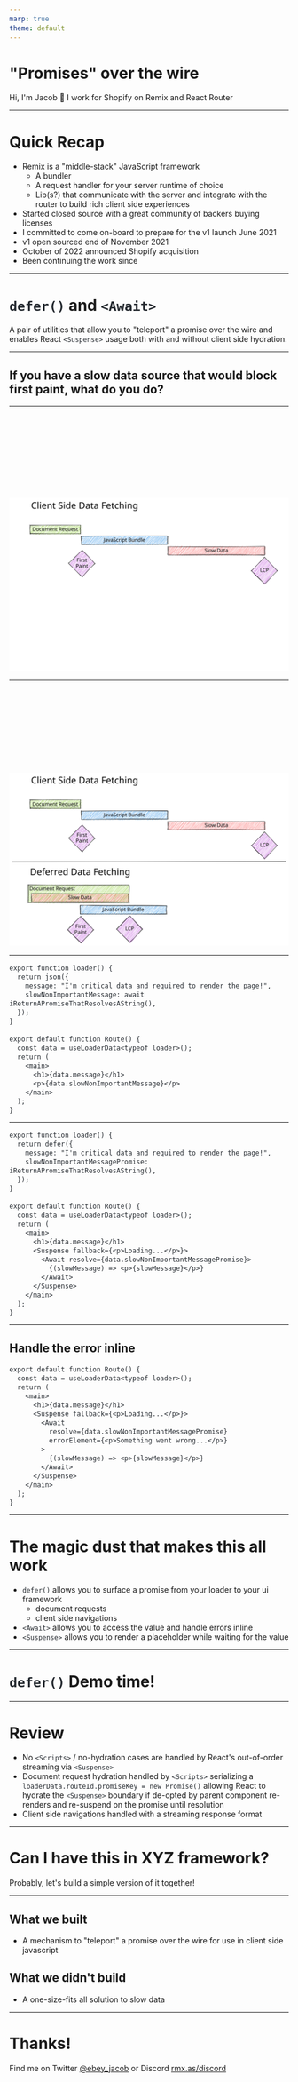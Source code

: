 ```yaml
---
marp: true
theme: default
---
```


<style>
  code {
    color: rgb(36, 41, 47);
  }
</style>

# "Promises" over the wire

Hi, I'm Jacob 👋 I work for Shopify on Remix and React Router

---

# Quick Recap

- Remix is a "middle-stack" JavaScript framework
  - A bundler
  - A request handler for your server runtime of choice
  - Lib(s?) that communicate with the server and integrate with the router to build rich client side experiences
- Started closed source with a great community of backers buying licenses
- I committed to come on-board to prepare for the v1 launch June 2021
- v1 open sourced end of November 2021
- October of 2022 announced Shopify acquisition
- Been continuing the work since

---

# `defer()` and `<Await>`

A pair of utilities that allow you to "teleport" a promise over the wire and enables React `<Suspense>` usage both with and without client side hydration.

---

## If you have a slow data source that would block first paint, what do you do?

---

<style scoped>
  img {
    margin-top: 30%
  }
</style>

![Graph showing waterfall of client side data fetching](./images/client-fetching.svg)

---

![Graphs showing how document and slow data requests sent over the same response significantly speed up the largest contentful paint](./images/waterfall.svg)

---

```tsx
export function loader() {
  return json({
    message: "I'm critical data and required to render the page!",
    slowNonImportantMessage: await iReturnAPromiseThatResolvesAString(),
  });
}

export default function Route() {
  const data = useLoaderData<typeof loader>();
  return (
    <main>
      <h1>{data.message}</h1>
      <p>{data.slowNonImportantMessage}</p>
    </main>
  );
}
```

---

```tsx
export function loader() {
  return defer({
    message: "I'm critical data and required to render the page!",
    slowNonImportantMessagePromise: iReturnAPromiseThatResolvesAString(),
  });
}

export default function Route() {
  const data = useLoaderData<typeof loader>();
  return (
    <main>
      <h1>{data.message}</h1>
      <Suspense fallback={<p>Loading...</p>}>
        <Await resolve={data.slowNonImportantMessagePromise}>
          {(slowMessage) => <p>{slowMessage}</p>}
        </Await>
      </Suspense>
    </main>
  );
}
```

---

## Handle the error inline

```tsx
export default function Route() {
  const data = useLoaderData<typeof loader>();
  return (
    <main>
      <h1>{data.message}</h1>
      <Suspense fallback={<p>Loading...</p>}>
        <Await
          resolve={data.slowNonImportantMessagePromise}
          errorElement={<p>Something went wrong...</p>}
        >
          {(slowMessage) => <p>{slowMessage}</p>}
        </Await>
      </Suspense>
    </main>
  );
}
```

---

# The magic dust that makes this all work

- `defer()` allows you to surface a promise from your loader to your ui framework
  - document requests
  - client side navigations
- `<Await>` allows you to access the value and handle errors inline
- `<Suspense>` allows you to render a placeholder while waiting for the value

---

# `defer()` Demo time!

---

# Review

- No `<Scripts>` / no-hydration cases are handled by React's out-of-order streaming via `<Suspense>`
- Document request hydration handled by `<Scripts>` serializing a `loaderData.routeId.promiseKey = new Promise()` allowing React to hydrate the `<Suspense>` boundary if de-opted by parent component re-renders and re-suspend on the promise until resolution
- Client side navigations handled with a streaming response format

---

# Can I have this in XYZ framework?

Probably, let's build a simple version of it together!

---

## What we built

- A mechanism to "teleport" a promise over the wire for use in client side javascript

## What we didn't build

- A one-size-fits all solution to slow data

---

# Thanks!

Find me on Twitter [@ebey_jacob](https://twitter.com/ebey_jacob) or Discord [rmx.as/discord](https://rmx.as/discord)